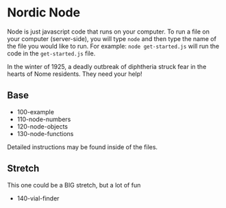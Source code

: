 # Nordic Node

Node is just javascript code that runs on your computer. To run a file on your computer (server-side), you will type `node` and then type the name of the file you would like to run. For example: `node get-started.js` will run the code in the `get-started.js` file.

In the winter of 1925, a deadly outbreak of diphtheria struck fear in the hearts of Nome residents. They need your help!

## Base

- 100-example
- 110-node-numbers
- 120-node-objects
- 130-node-functions

Detailed instructions may be found inside of the files.

## Stretch

This one could be a BIG stretch, but a lot of fun

- 140-vial-finder
